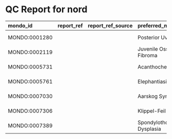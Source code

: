 
# QC Report for nord

| mondo_id      | report_ref   | report_ref_source   | preferred_name             | preferred_name_source   | synonym_type   | subset   | subset_source   | subset_source2   | Source   | Check                                               |
|:--------------|:-------------|:--------------------|:---------------------------|:------------------------|:---------------|:---------|:----------------|:-----------------|:---------|:----------------------------------------------------|
| MONDO:0001280 |              |                     | Posterior Uveitis          |                         |                |          |                 |                  | nord     | duplicate_scoped_synonym (oboInOwl:hasExactSynonym) |
| MONDO:0002119 |              |                     | Juvenile Ossifying Fibroma |                         |                |          |                 |                  | nord     | duplicate_scoped_synonym (oboInOwl:hasExactSynonym) |
| MONDO:0005731 |              |                     | Acanthocheilonemiasis      |                         |                |          |                 |                  | nord     | duplicate_scoped_synonym (oboInOwl:hasExactSynonym) |
| MONDO:0005761 |              |                     | Elephantiasis              |                         |                |          |                 |                  | nord     | duplicate_scoped_synonym (oboInOwl:hasBroadSynonym) |
| MONDO:0007030 |              |                     | Aarskog Syndrome           |                         |                |          |                 |                  | nord     | duplicate_scoped_synonym (oboInOwl:hasExactSynonym) |
| MONDO:0007306 |              |                     | Klippel-Feil Syndrome      |                         |                |          |                 |                  | nord     | duplicate_scoped_synonym (oboInOwl:hasBroadSynonym) |
| MONDO:0007389 |              |                     | Spondylothoracic Dysplasia |                         |                |          |                 |                  | nord     | duplicate_scoped_synonym (oboInOwl:hasExactSynonym) |

